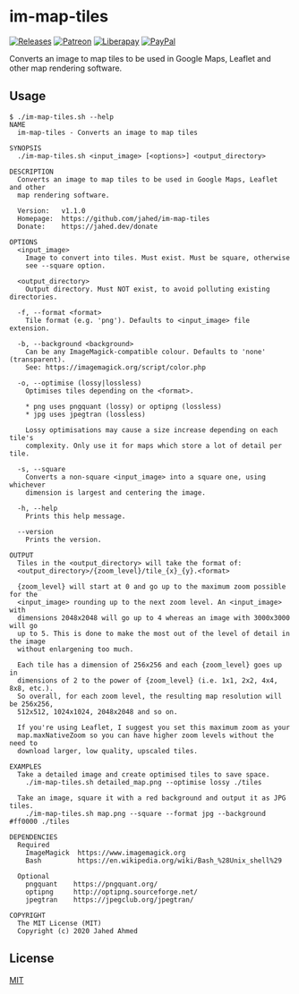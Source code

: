 # im-map-tiles

[![Releases](https://img.shields.io/github/v/release/jahed/im-map-tiles?sort=semver)](https://github.com/jahed/im-map-tiles/releases)
[![Patreon](https://img.shields.io/badge/patreon-donate-f96854.svg)](https://www.patreon.com/jahed)
[![Liberapay](https://img.shields.io/badge/liberapay-donate-d9b113.svg)](https://liberapay.com/jahed)
[![PayPal](https://img.shields.io/badge/paypal-donate-009cde.svg)](https://paypal.me/jahed/5)

Converts an image to map tiles to be used in Google Maps, Leaflet and other map
rendering software.

## Usage

```
$ ./im-map-tiles.sh --help
NAME
  im-map-tiles - Converts an image to map tiles

SYNOPSIS
  ./im-map-tiles.sh <input_image> [<options>] <output_directory>

DESCRIPTION
  Converts an image to map tiles to be used in Google Maps, Leaflet and other
  map rendering software.

  Version:   v1.1.0
  Homepage:  https://github.com/jahed/im-map-tiles
  Donate:    https://jahed.dev/donate

OPTIONS
  <input_image>
    Image to convert into tiles. Must exist. Must be square, otherwise
    see --square option.

  <output_directory>
    Output directory. Must NOT exist, to avoid polluting existing directories.

  -f, --format <format>
    Tile format (e.g. 'png'). Defaults to <input_image> file extension.

  -b, --background <background>
    Can be any ImageMagick-compatible colour. Defaults to 'none' (transparent).
    See: https://imagemagick.org/script/color.php

  -o, --optimise (lossy|lossless)
    Optimises tiles depending on the <format>.

    * png uses pngquant (lossy) or optipng (lossless)
    * jpg uses jpegtran (lossless)

    Lossy optimisations may cause a size increase depending on each tile's
    complexity. Only use it for maps which store a lot of detail per tile.

  -s, --square
    Converts a non-square <input_image> into a square one, using whichever
    dimension is largest and centering the image.

  -h, --help
    Prints this help message.

  --version
    Prints the version.

OUTPUT
  Tiles in the <output_directory> will take the format of:
  <output_directory>/{zoom_level}/tile_{x}_{y}.<format>

  {zoom_level} will start at 0 and go up to the maximum zoom possible for the
  <input_image> rounding up to the next zoom level. An <input_image> with
  dimensions 2048x2048 will go up to 4 whereas an image with 3000x3000 will go
  up to 5. This is done to make the most out of the level of detail in the image
  without enlargening too much.

  Each tile has a dimension of 256x256 and each {zoom_level} goes up in
  dimensions of 2 to the power of {zoom_level} (i.e. 1x1, 2x2, 4x4, 8x8, etc.).
  So overall, for each zoom level, the resulting map resolution will be 256x256,
  512x512, 1024x1024, 2048x2048 and so on.

  If you're using Leaflet, I suggest you set this maximum zoom as your
  map.maxNativeZoom so you can have higher zoom levels without the need to
  download larger, low quality, upscaled tiles.

EXAMPLES
  Take a detailed image and create optimised tiles to save space.
    ./im-map-tiles.sh detailed_map.png --optimise lossy ./tiles

  Take an image, square it with a red background and output it as JPG tiles.
    ./im-map-tiles.sh map.png --square --format jpg --background #ff0000 ./tiles

DEPENDENCIES
  Required
    ImageMagick  https://www.imagemagick.org
    Bash         https://en.wikipedia.org/wiki/Bash_%28Unix_shell%29

  Optional
    pngquant    https://pngquant.org/
    optipng     http://optipng.sourceforge.net/
    jpegtran    https://jpegclub.org/jpegtran/

COPYRIGHT
  The MIT License (MIT)
  Copyright (c) 2020 Jahed Ahmed
```

## License

[MIT](LICENSE)
